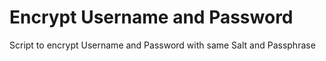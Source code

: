 # Encrypt Username and Password
Script to encrypt Username and Password with same Salt and Passphrase

